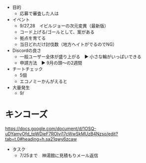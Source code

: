 * 目的
	* 応募で審査した人は
* イベント
	* 9/27,28　イビルジョーの次元変異（最新版）
	* コード上げる/ゴールとして、案がある
	* 拠点を育てる
	* 当日どれだけ討伐数（地方ヘイトがでるのでNG）
* Discordの良さ
	* 一般ユーザー全体が盛り上がる　▶ 小さな輪がいっぱいできる
	* 申請方法　▶ 9月の頭～の2週間
* チートチェック
	* 5個
	* エコノミーかんがえると
* 大量発生
	* 9/

# キンコーズ
https://docs.google.com/document/d/1OSQ-uDYamyOfd_tpWDieF7ROIvj17cWwSkMUzB4Nzso/edit?tab=t.0#heading=h.sa21qwy6zcaw

* タスク
	* 7/25まで　神湯館に見積もりメール返信